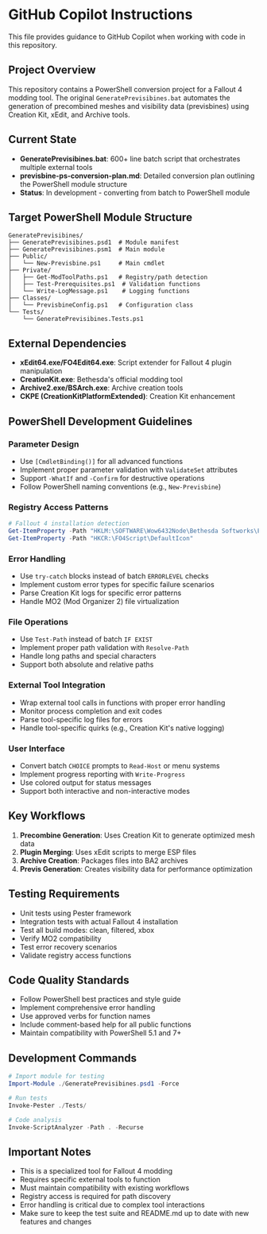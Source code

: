 # GitHub Copilot Instructions

This file provides guidance to GitHub Copilot when working with code in this repository.

## Project Overview

This repository contains a PowerShell conversion project for a Fallout 4 modding tool. The original `GeneratePrevisibines.bat` automates the generation of precombined meshes and visibility data (previsbines) using Creation Kit, xEdit, and Archive tools.

## Current State

- **GeneratePrevisibines.bat**: 600+ line batch script that orchestrates multiple external tools
- **previsbine-ps-conversion-plan.md**: Detailed conversion plan outlining the PowerShell module structure
- **Status**: In development - converting from batch to PowerShell module

## Target PowerShell Module Structure

```
GeneratePrevisibines/
├── GeneratePrevisibines.psd1  # Module manifest
├── GeneratePrevisibines.psm1  # Main module
├── Public/
│   └── New-Previsbine.ps1     # Main cmdlet
├── Private/
│   ├── Get-ModToolPaths.ps1   # Registry/path detection
│   ├── Test-Prerequisites.ps1  # Validation functions
│   └── Write-LogMessage.ps1    # Logging functions
├── Classes/
│   └── PrevisbineConfig.ps1   # Configuration class
└── Tests/
    └── GeneratePrevisibines.Tests.ps1
```

## External Dependencies

- **xEdit64.exe/FO4Edit64.exe**: Script extender for Fallout 4 plugin manipulation
- **CreationKit.exe**: Bethesda's official modding tool
- **Archive2.exe/BSArch.exe**: Archive creation tools
- **CKPE (CreationKitPlatformExtended)**: Creation Kit enhancement

## PowerShell Development Guidelines

### Parameter Design
- Use `[CmdletBinding()]` for all advanced functions
- Implement proper parameter validation with `ValidateSet` attributes
- Support `-WhatIf` and `-Confirm` for destructive operations
- Follow PowerShell naming conventions (e.g., `New-Previsbine`)

### Registry Access Patterns
```powershell
# Fallout 4 installation detection
Get-ItemProperty -Path "HKLM:\SOFTWARE\Wow6432Node\Bethesda Softworks\Fallout4"
Get-ItemProperty -Path "HKCR:\FO4Script\DefaultIcon"
```

### Error Handling
- Use `try-catch` blocks instead of batch `ERRORLEVEL` checks
- Implement custom error types for specific failure scenarios
- Parse Creation Kit logs for specific error patterns
- Handle MO2 (Mod Organizer 2) file virtualization

### File Operations
- Use `Test-Path` instead of batch `IF EXIST`
- Implement proper path validation with `Resolve-Path`
- Handle long paths and special characters
- Support both absolute and relative paths

### External Tool Integration
- Wrap external tool calls in functions with proper error handling
- Monitor process completion and exit codes
- Parse tool-specific log files for errors
- Handle tool-specific quirks (e.g., Creation Kit's native logging)

### User Interface
- Convert batch `CHOICE` prompts to `Read-Host` or menu systems
- Implement progress reporting with `Write-Progress`
- Use colored output for status messages
- Support both interactive and non-interactive modes

## Key Workflows

1. **Precombine Generation**: Uses Creation Kit to generate optimized mesh data
2. **Plugin Merging**: Uses xEdit scripts to merge ESP files
3. **Archive Creation**: Packages files into BA2 archives
4. **Previs Generation**: Creates visibility data for performance optimization

## Testing Requirements

- Unit tests using Pester framework
- Integration tests with actual Fallout 4 installation
- Test all build modes: clean, filtered, xbox
- Verify MO2 compatibility
- Test error recovery scenarios
- Validate registry access functions

## Code Quality Standards

- Follow PowerShell best practices and style guide
- Implement comprehensive error handling
- Use approved verbs for function names
- Include comment-based help for all public functions
- Maintain compatibility with PowerShell 5.1 and 7+

## Development Commands

```powershell
# Import module for testing
Import-Module ./GeneratePrevisibines.psd1 -Force

# Run tests
Invoke-Pester ./Tests/

# Code analysis
Invoke-ScriptAnalyzer -Path . -Recurse
```

## Important Notes

- This is a specialized tool for Fallout 4 modding
- Requires specific external tools to function
- Must maintain compatibility with existing workflows
- Registry access is required for path discovery
- Error handling is critical due to complex tool interactions
- Make sure to keep the test suite and README.md up to date with new features and changes
